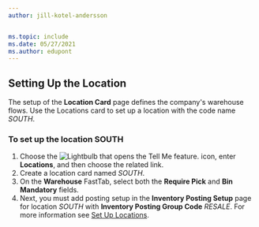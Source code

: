 ```yaml
---
author: jill-kotel-andersson


ms.topic: include
ms.date: 05/27/2021
ms.author: edupont
---
```

## Setting Up the Location

The setup of the **Location Card** page defines the company's warehouse flows. Use the Locations card to set up a location with the code name *SOUTH*.

### To set up the location SOUTH

1. Choose the ![Lightbulb that opens the Tell Me feature.](../media/ui-search/search_small.png "Tell me what you want to do") icon, enter **Locations**, and then choose the related link.  
2. Create a location card named *SOUTH*.  
3. On the **Warehouse** FastTab, select both the **Require Pick** and **Bin Mandatory** fields.
4. Next, you must add posting setup in the **Inventory Posting Setup** page for location *SOUTH* with **Inventory Posting Group Code** *RESALE*. For more information see [Set Up Locations](../inventory-how-setup-locations.md).
